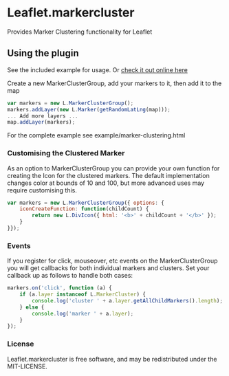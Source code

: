 Leaflet.markercluster
=====================

Provides Marker Clustering functionality for Leaflet

## Using the plugin
See the included example for usage. Or [check it out online here](http://danzel.github.com/Leaflet.markercluster/example/marker-clustering.html)

Create a new MarkerClusterGroup, add your markers to it, then add it to the map

```javascript
var markers = new L.MarkerClusterGroup();
markers.addLayer(new L.Marker(getRandomLatLng(map)));
... Add more layers ...
map.addLayer(markers);
```

For the complete example see example/marker-clustering.html

### Customising the Clustered Marker
As an option to MarkerClusterGroup you can provide your own function for creating the Icon for the clustered markers.
The default implementation changes color at bounds of 10 and 100, but more advanced uses may require customising this.

```javascript
var markers = new L.MarkerClusterGroup({ options: {
	iconCreateFunction: function(childCount) {
		return new L.DivIcon({ html: '<b>' + childCount + '</b>' });
	}
}});
```

### Events

If you register for click, mouseover, etc events on the MarkerClusterGroup you will get callbacks for both individual markers and clusters.
Set your callback up as follows to handle both cases:

```javascript
markers.on('click', function (a) {
	if (a.layer instanceof L.MarkerCluster) {
		console.log('cluster ' + a.layer.getAllChildMarkers().length);
	} else {
		console.log('marker ' + a.layer);
	}
});
```

### License


Leaflet.markercluster is free software, and may be redistributed under the MIT-LICENSE.
